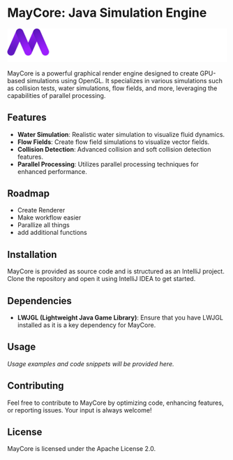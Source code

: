 # MayCore: Java Simulation Engine

![Logo](docs/img/MayStudios_FullName.png)

MayCore is a powerful graphical render engine designed to create GPU-based simulations using OpenGL. It specializes in various simulations such as collision tests, water simulations, flow fields, and more, leveraging the capabilities of parallel processing.

## Features

- **Water Simulation**: Realistic water simulation to visualize fluid dynamics.
- **Flow Fields**: Create flow field simulations to visualize vector fields.
- **Collision Detection**: Advanced collision and soft collision detection features.
- **Parallel Processing**: Utilizes parallel processing techniques for enhanced performance.

## Roadmap

- Create Renderer
- Make workflow easier
- Parallize all things
- add additional functions

## Installation

MayCore is provided as source code and is structured as an IntelliJ project. Clone the repository and open it using IntelliJ IDEA to get started.

## Dependencies

- **LWJGL (Lightweight Java Game Library)**: Ensure that you have LWJGL installed as it is a key dependency for MayCore.

## Usage

_Usage examples and code snippets will be provided here._

## Contributing

Feel free to contribute to MayCore by optimizing code, enhancing features, or reporting issues. Your input is always welcome!

## License

MayCore is licensed under the Apache License 2.0.

